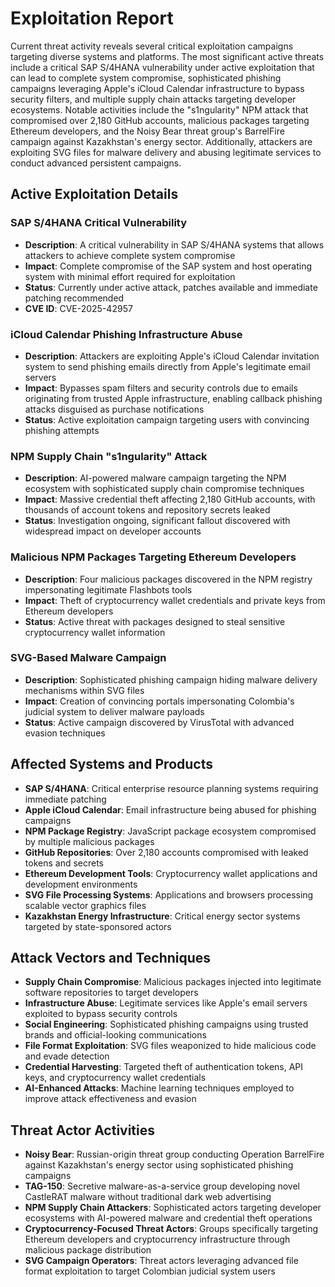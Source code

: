 # Exploitation Report

Current threat activity reveals several critical exploitation campaigns targeting diverse systems and platforms. The most significant active threats include a critical SAP S/4HANA vulnerability under active exploitation that can lead to complete system compromise, sophisticated phishing campaigns leveraging Apple's iCloud Calendar infrastructure to bypass security filters, and multiple supply chain attacks targeting developer ecosystems. Notable activities include the "s1ngularity" NPM attack that compromised over 2,180 GitHub accounts, malicious packages targeting Ethereum developers, and the Noisy Bear threat group's BarrelFire campaign against Kazakhstan's energy sector. Additionally, attackers are exploiting SVG files for malware delivery and abusing legitimate services to conduct advanced persistent campaigns.

## Active Exploitation Details

### SAP S/4HANA Critical Vulnerability
- **Description**: A critical vulnerability in SAP S/4HANA systems that allows attackers to achieve complete system compromise
- **Impact**: Complete compromise of the SAP system and host operating system with minimal effort required for exploitation
- **Status**: Currently under active attack, patches available and immediate patching recommended
- **CVE ID**: CVE-2025-42957

### iCloud Calendar Phishing Infrastructure Abuse
- **Description**: Attackers are exploiting Apple's iCloud Calendar invitation system to send phishing emails directly from Apple's legitimate email servers
- **Impact**: Bypasses spam filters and security controls due to emails originating from trusted Apple infrastructure, enabling callback phishing attacks disguised as purchase notifications
- **Status**: Active exploitation campaign targeting users with convincing phishing attempts

### NPM Supply Chain "s1ngularity" Attack
- **Description**: AI-powered malware campaign targeting the NPM ecosystem with sophisticated supply chain compromise techniques
- **Impact**: Massive credential theft affecting 2,180 GitHub accounts, with thousands of account tokens and repository secrets leaked
- **Status**: Investigation ongoing, significant fallout discovered with widespread impact on developer accounts

### Malicious NPM Packages Targeting Ethereum Developers
- **Description**: Four malicious packages discovered in the NPM registry impersonating legitimate Flashbots tools
- **Impact**: Theft of cryptocurrency wallet credentials and private keys from Ethereum developers
- **Status**: Active threat with packages designed to steal sensitive cryptocurrency wallet information

### SVG-Based Malware Campaign
- **Description**: Sophisticated phishing campaign hiding malware delivery mechanisms within SVG files
- **Impact**: Creation of convincing portals impersonating Colombia's judicial system to deliver malware payloads
- **Status**: Active campaign discovered by VirusTotal with advanced evasion techniques

## Affected Systems and Products

- **SAP S/4HANA**: Critical enterprise resource planning systems requiring immediate patching
- **Apple iCloud Calendar**: Email infrastructure being abused for phishing campaigns
- **NPM Package Registry**: JavaScript package ecosystem compromised by multiple malicious packages
- **GitHub Repositories**: Over 2,180 accounts compromised with leaked tokens and secrets
- **Ethereum Development Tools**: Cryptocurrency wallet applications and development environments
- **SVG File Processing Systems**: Applications and browsers processing scalable vector graphics files
- **Kazakhstan Energy Infrastructure**: Critical energy sector systems targeted by state-sponsored actors

## Attack Vectors and Techniques

- **Supply Chain Compromise**: Malicious packages injected into legitimate software repositories to target developers
- **Infrastructure Abuse**: Legitimate services like Apple's email servers exploited to bypass security controls
- **Social Engineering**: Sophisticated phishing campaigns using trusted brands and official-looking communications
- **File Format Exploitation**: SVG files weaponized to hide malicious code and evade detection
- **Credential Harvesting**: Targeted theft of authentication tokens, API keys, and cryptocurrency wallet credentials
- **AI-Enhanced Attacks**: Machine learning techniques employed to improve attack effectiveness and evasion

## Threat Actor Activities

- **Noisy Bear**: Russian-origin threat group conducting Operation BarrelFire against Kazakhstan's energy sector using sophisticated phishing campaigns
- **TAG-150**: Secretive malware-as-a-service group developing novel CastleRAT malware without traditional dark web advertising
- **NPM Supply Chain Attackers**: Sophisticated actors targeting developer ecosystems with AI-powered malware and credential theft operations
- **Cryptocurrency-Focused Threat Actors**: Groups specifically targeting Ethereum developers and cryptocurrency infrastructure through malicious package distribution
- **SVG Campaign Operators**: Threat actors leveraging advanced file format exploitation to target Colombian judicial system users